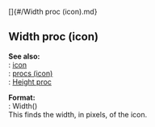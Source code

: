 []{#/Width proc (icon).md}    
## Width proc (icon)    
**See also:**    
:   [icon](/icon)    
:   [procs (icon)](/icon/proc)    
:   [Height proc](/icon/proc/Height)    
<!-- -->    
**Format:**    
:   Width()    
This finds the width, in pixels, of the icon.  
